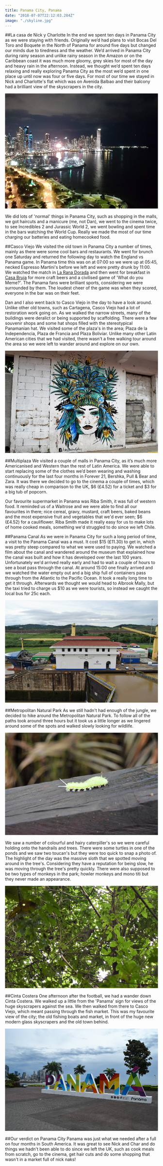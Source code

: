```yaml
---
title: Panama City, Panama
date: "2018-07-07T22:12:03.284Z"
image: "./skyline.jpg"
---
```


##La casa de Nick y Charlotte
In the end we spent ten days in Panama City as we were staying with friends. Originally we’d had plans to visit Bocas Del Toro and Boquete in the North of Panama for around five days but changed our minds due to tiredness and the weather. We’d arrived in Panama City during rainy season and unlike rainy season in the Amazon or on the Caribbean coast it was much more gloomy, grey skies for most of the day and heavy rain in the afternoon. Instead, we thought we’d spent ten days relaxing and really exploring Panama City as the most we’d spent in one place up until now was four or five days. For most of our time we stayed in Nick and Charlotte's flat which was on Avenida Balbao and their balcony had a brilliant view of the skyscrapers in the city.

![View from the balcony](./view-from-balcony.jpg "View from the balcony")

We did lots of 'normal' things in Panama City, such as shopping in the malls, we got haircuts and a manicure (me, not Dan), we went to the cinema twice, to see Incredibles 2 and Jurassic World 2, we went bowling and spent time in the bars watching the World Cup. Really we made the most of our time charging our batteries and eating homecooked food.

##Casco Viejo
We visited the old town in Panama City a number of times, mainly as there were some cool bars and restaurants. We went for brunch one Saturday and returned the following day to watch the England vs Panama game. In Panama time this was on at 07:00 so we were up at 05:45, necked Espresso Martini's before we left and were pretty drunk by 11:00. We watched the match in [La Rana Dorada](https://www.tripadvisor.com/Restaurant_Review-g294480-d2694608-Reviews-La_Rana_Dorada-Panama_City_Panama_Province.html) and then went for breakfast in [Casa Bruja](http://casabruja.com/) for more craft beers and a civilised game of 'What do you Meme?'. The Panama fans were brilliant sports, considering we were surrounded by them. The loudest cheer of the game was when they scored, everyone in the bar was on their feet.

Dan and I also went back to Casco Viejo in the day to have a look around. Unlike other old towns, such as Cartagena, Casco Viejo had a lot of restoration work going on. As we walked the narrow streets, many of the buildings were deralict or being supported by scaffolding. There were a few souvenir shops and some hat shops filled with the stereotypical Panamanian hat. We visited some of the plaza's in the area; Plaza de la Independencia, Plaza de Francia and Plaza Boliviar. Unlike many other Latin American cities that we had visited, there wasn't a free walking tour around the area so we were left to wander around and explore on our own.

![Casco Viejo](./casco-viejo.jpg "Casco Viejo")

##Multiplaza
We visited a couple of malls in Panama City, as it’s much more Americanised and Western than the rest of Latin America. We were able to start replacing some of the clothes we’d been wearing and washing continuously for the last four months in Forever 21, Bershka, Pull & Bear and Zara. It was there we decided to go to the cinema a couple of times, which was really cheap in comparison to the UK, $6 (£4.52) for a ticket and $3 for a big tub of popcorn.

Our favourite supermarket in Panama was Riba Smith, it was full of western food. It reminded us of a Waitrose and we were able to find all our favourites in there; nice cereal, gravy, mustard, craft beers, baked beans and the most expensive fruit and vegetables that we'd ever seen; $6 (£4.52) for a cauliflower. Riba Smith made it really easy for us to make lots of home cooked meals, something we'd struggled to do since we left Chile.

##Panama Canal
As we were in Panama City for such a long period of time, a visit to the Panama Canal was a must. It cost $15 (£11.30) to get in, which was pretty steep compared to what we were used to paying. We watched a film about the canal and wandered around the museum that explained how the canal was built and how it has developed over the last 100 years. Unfortunately we'd arrived really early and had to wait a couple of hours to see a boat pass through the canal. At around 15:00 one finally arrived and we watched the water empty out and a big ship full of containers pass through from the Atlantic to the Pacific Ocean. It took a really long time to get it through. Afterwards we thought we would head to Albrook Mally, but the taxi tried to charge us $10 as we were tourists, so instead we caught the local bus for 25c each.

![Panama Canal](./panama-canal.jpg "Panama Canal")

##Metropolitan Natural Park
As we still hadn't had enough of the jungle, we decided to hike around the Metropolitan Natural Park. To follow all of the paths took around three hours but it took us a little longer as we lingered around some of the spots and walked slowly looking for wildlife.

![Caterpiller](./caterpiller.jpg "Caterpiller")

We saw a number of colourful and hairy caterpiller's so we were careful holding onto the handrails and trees. There were some turtles in one of the ponds and we saw two toucan's but they were too quick to snap a photo of. The highlight of the day was the massive sloth that we spotted moving around in the tree's. Considering they have a reputation for being slow, he was moving through the tree's pretty quickly. There were also supposed to be two types of monkeys in the park; howler monkeys and mono titi but they never made an appearance.

![Sloth](./sloth.jpg "Sloth")

##Cinta Costera
One afternoon after the football, we had a wander down Cinta Costera. We walked up a little from the 'Panama' sign for views of the huge skyscrapers against the sea. We then walked from there to Casco Viejo, which meant passing through the fish market. This was my favourite view of the city; the old fishing boats and market, in front of the huge new modern glass skyscrapers and the old town behind.

![Panama Sign](./panama-sign.jpg "Panama Sign")

##Our verdict on Panama City
Panama was just what we needed after a full on four months in South America. It was great to see Nick and Char and do things we hadn't been able to do since we left the UK, such as cook meals from scratch, go to the cinema, get hair cuts and do some shopping that wasn't in a market full of nick naks!